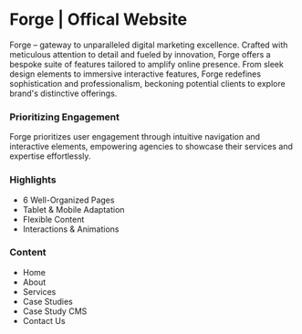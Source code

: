 # Forge | Offical Website

Forge – gateway to unparalleled digital marketing excellence. Crafted with meticulous attention to detail and fueled by innovation, Forge offers a bespoke suite of features tailored to amplify online presence. From sleek design elements to immersive interactive features, Forge redefines sophistication and professionalism, beckoning potential clients to explore brand's distinctive offerings.

### Prioritizing Engagement

Forge prioritizes user engagement through intuitive navigation and interactive elements, empowering agencies to showcase their services and expertise effortlessly. 

### Highlights

* 6 Well-Organized Pages
* Tablet & Mobile Adaptation
* Flexible Content
* Interactions & Animations

### Content

* Home
* About
* Services
* Case Studies
* Case Study CMS
* Contact Us